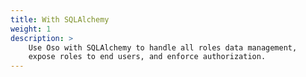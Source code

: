 ```yaml
---
title: With SQLAlchemy
weight: 1
description: >
    Use Oso with SQLAlchemy to handle all roles data management,
    expose roles to end users, and enforce authorization.
---
```


